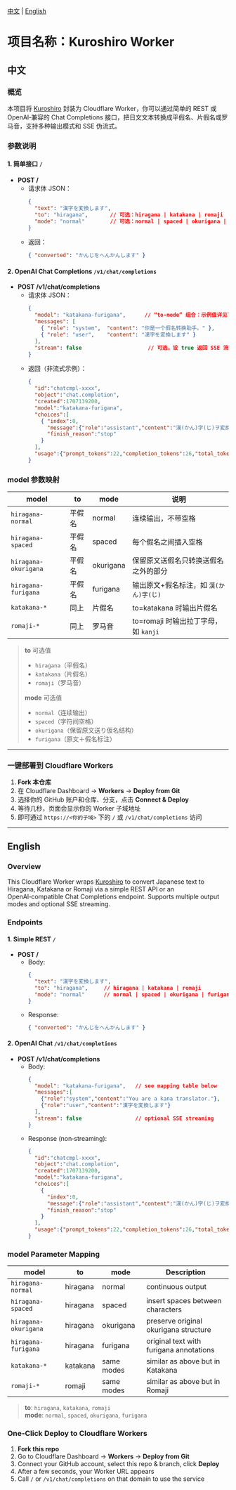[中文](#中文) | [English](#english)

# 项目名称：Kuroshiro Worker

## 中文

### 概览

本项目将 [Kuroshiro](https://github.com/hexenq/kuroshiro) 封装为 Cloudflare Worker，你可以通过简单的 REST 或 OpenAI‑兼容的 Chat Completions 接口，把日文文本转换成平假名、片假名或罗马音，支持多种输出模式和 SSE 伪流式。

### 参数说明

#### 1. 简单接口 `/`  

- **POST /**  
  - 请求体 JSON：  
    ```json
    {
      "text": "漢字を変換します",
      "to": "hiragana",       // 可选：hiragana | katakana | romaji
      "mode": "normal"        // 可选：normal | spaced | okurigana | furigana
    }
    ```
  - 返回：
    ```json
    { "converted": "かんじをへんかんします" }
    ```

#### 2. OpenAI Chat Completions `/v1/chat/completions`

- **POST /v1/chat/completions**  
  - 请求体 JSON：
    ```json
    {
      "model": "katakana-furigana",      // “to-mode” 组合：示例值详见下表
      "messages": [
        { "role": "system",  "content": "你是一个假名转换助手。" },
        { "role": "user",    "content": "漢字を変換します" }
      ],
      "stream": false                     // 可选，设 true 返回 SSE 流式
    }
    ```
  - 返回（非流式示例）：
    ```json
    {
      "id":"chatcmpl-xxxx",
      "object":"chat.completion",
      "created":1707139200,
      "model":"katakana-furigana",
      "choices":[
        { "index":0,
          "message":{"role":"assistant","content":"漢(かん)字(じ)ヲ変換(へんかん)シマス"},
          "finish_reason":"stop"
        }
      ],
      "usage":{"prompt_tokens":22,"completion_tokens":26,"total_tokens":48}
    }
    ```

### model 参数映射

| model               | to      | mode       | 说明                                       |
|---------------------|---------|------------|--------------------------------------------|
| `hiragana-normal`   | 平假名  | normal     | 连续输出，不带空格                         |
| `hiragana-spaced`   | 平假名  | spaced     | 每个假名之间插入空格                       |
| `hiragana-okurigana`| 平假名  | okurigana  | 保留原文送假名只转换送假名之外的部分       |
| `hiragana-furigana` | 平假名  | furigana   | 输出原文+假名标注，如 `漢(かん)字(じ)`     |
| `katakana-*`        | 同上   | 片假名     | to=katakana 时输出片假名                    |
| `romaji-*`          | 同上   | 罗马音     | to=romaji 时输出拉丁字母，如 `kanji`       |

> **to** 可选值  
> - `hiragana`（平假名）  
> - `katakana`（片假名）  
> - `romaji`（罗马音）  
>
> **mode** 可选值  
> - `normal`（连续输出）  
> - `spaced`（字符间空格）  
> - `okurigana`（保留原文送り仮名结构）  
> - `furigana`（原文＋假名标注）

---

### 一键部署到 Cloudflare Workers

1. **Fork 本仓库**  
2. 在 Cloudflare Dashboard → **Workers** → **Deploy from Git**  
3. 选择你的 GitHub 账户和仓库、分支，点击 **Connect & Deploy**  
4. 等待几秒，页面会显示你的 Worker 子域地址  
5. 即可通过 `https://<你的子域>` 下的 `/` 或 `/v1/chat/completions` 访问

---

## English

### Overview

This Cloudflare Worker wraps [Kuroshiro](https://github.com/hexenq/kuroshiro) to convert Japanese text to Hiragana, Katakana or Romaji via a simple REST API or an OpenAI‑compatible Chat Completions endpoint. Supports multiple output modes and optional SSE streaming.

### Endpoints

#### 1. Simple REST `/`

- **POST /**  
  - Body:
    ```json
    {
      "text": "漢字を変換します",
      "to": "hiragana",     // hiragana | katakana | romaji
      "mode": "normal"      // normal | spaced | okurigana | furigana
    }
    ```
  - Response:
    ```json
    { "converted": "かんじをへんかんします" }
    ```

#### 2. OpenAI Chat `/v1/chat/completions`

- **POST /v1/chat/completions**  
  - Body:
    ```json
    {
      "model": "katakana-furigana",   // see mapping table below
      "messages":[
        {"role":"system","content":"You are a kana translator."},
        {"role":"user","content":"漢字を変換します"}
      ],
      "stream": false                 // optional SSE streaming
    }
    ```
  - Response (non‐streaming):
    ```json
    {
      "id":"chatcmpl-xxxx",
      "object":"chat.completion",
      "created":1707139200,
      "model":"katakana-furigana",
      "choices":[
        {
          "index":0,
          "message":{"role":"assistant","content":"漢(かん)字(じ)ヲ変換(へんかん)シマス"},
          "finish_reason":"stop"
        }
      ],
      "usage":{"prompt_tokens":22,"completion_tokens":26,"total_tokens":48}
    }
    ```

### model Parameter Mapping

| model               | to      | mode       | Description                                |
|---------------------|---------|------------|--------------------------------------------|
| `hiragana-normal`   | hiragana | normal     | continuous output                          |
| `hiragana-spaced`   | hiragana | spaced     | insert spaces between characters           |
| `hiragana-okurigana`| hiragana | okurigana  | preserve original okurigana structure      |
| `hiragana-furigana` | hiragana | furigana   | original text with furigana annotations    |
| `katakana-*`        | katakana | same modes | similar as above but in Katakana           |
| `romaji-*`          | romaji   | same modes | similar as above but in Romaji             |

> **to**: `hiragana`, `katakana`, `romaji`  
> **mode**: `normal`, `spaced`, `okurigana`, `furigana`

### One‑Click Deploy to Cloudflare Workers

1. **Fork this repo**  
2. Go to Cloudflare Dashboard → **Workers** → **Deploy from Git**  
3. Connect your GitHub account, select this repo & branch, click **Deploy**  
4. After a few seconds, your Worker URL appears  
5. Call `/` or `/v1/chat/completions` on that domain to use the service
